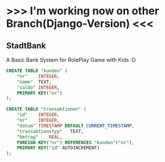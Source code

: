 # >>> I'm working now on other Branch(Django-Version) <<<

## StadtBank
A Basic Bank System for RolePlay Game with Kids :D


```sql
CREATE TABLE "kunden" (
	"nr"	INTEGER,
	"name"	TEXT,
	"saldo"	INTEGER,
	PRIMARY KEY("nr")
);

CREATE TABLE "transaktionen" (
	"id"	INTEGER,
	"nr"	INTEGER,
	"datum"	TIMESTAMP DEFAULT CURRENT_TIMESTAMP,
	"transaktionstyp"	TEXT,
	"betrag"	REAL,
	FOREIGN KEY("nr") REFERENCES "kunden"("nr"),
	PRIMARY KEY("id" AUTOINCREMENT)
);
```

